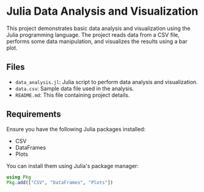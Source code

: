 # Julia Data Analysis and Visualization

This project demonstrates basic data analysis and visualization using the Julia programming language. The project reads data from a CSV file, performs some data manipulation, and visualizes the results using a bar plot.

## Files

- `data_analysis.jl`: Julia script to perform data analysis and visualization.
- `data.csv`: Sample data file used in the analysis.
- `README.md`: This file containing project details.

## Requirements

Ensure you have the following Julia packages installed:
- CSV
- DataFrames
- Plots

You can install them using Julia's package manager:
```julia
using Pkg
Pkg.add(["CSV", "DataFrames", "Plots"])
